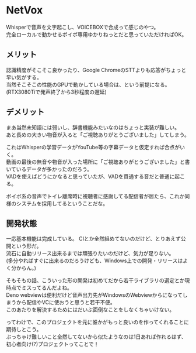 # NetVox

Whisperで音声を文字起こし、VOICEBOXで合成って感じのやつ。  
完全ローカルで動かせるボイボ専用ゆかりねっとだと思っていただければOK。

## メリット

認識精度がそこそこ良かったり、Google ChromeのSTTよりも応答がちょっと早い気がする。  
当然そこそこの性能のGPUで動かしている場合は、という前提になる。  
(RTX3080Tiで発声終了から3秒程度の遅延)

## デメリット

まあ当然未知語には弱いし、辞書機能みたいなのはちょっと実装が難しい。  
あと長めの大きい物音が入ると「ご視聴ありがとうございました」してしまう。

これはWhisperの学習データがYouTube等の字幕データと仮定すれば合点がいく。  
動画の最後の無音や物音が入った場所に「ご視聴ありがとうございました」と書いているデータが多かったのだろう。  
VADを使えばどうにかなると思っていたが、VADを貫通する音だと普通に起こる。

ボイボ系の音声でトイレ離席時に視聴者に感謝してる配信者が居たら、これか同様のシステムを採用してるということだな。

## 開発状態

一応基本機能は完成している。
CIとか全然組めてないのだけど、とりあえず公開という形だ。  
流石に自動リリース出来るまでは頑張りたいのだけど、気力が足りない。  
(多分やればすぐに出来るのだろうけども、Windows上での開発・リリースはよく分からん。)

そもそもの話、こういった形の開発は初めてだから若干ライブラリの選定とか現時点でミスってるんだよね。  
Deno webviewは便利だけど音声出力先がWindowsのWebviewからになってしまうから配信やVCに使おうと思うと若干不便。  
このあたりを解決するためにはだいぶ面倒なことをしなくちゃいけない。

ってわけで、このプロジェクトを元に誰かがもっと良いのを作ってくれることに期待しとこう。  
ぶっちゃけ難しいこと全然してないから似たようなのは1日あれば作れるはず、初心者向け(?)プロジェクトってことで！
